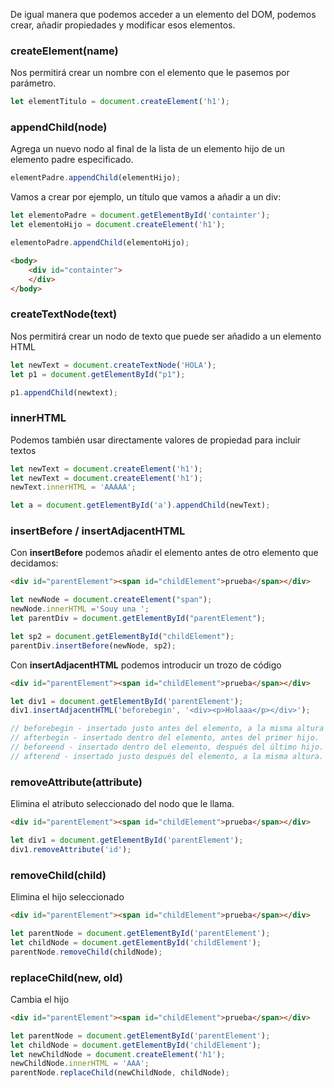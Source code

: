 De igual manera que podemos acceder a un elemento del DOM, podemos crear, añadir propiedades y modificar esos elementos.


### **createElement(name)**

Nos permitirá crear un nombre con el elemento que le pasemos por parámetro.


```jsx
let elementTitulo = document.createElement('h1');
```


### **appendChild(node)**

Agrega un nuevo nodo al final de la lista de un elemento hijo de un elemento padre especificado.


```jsx
elementPadre.appendChild(elementHijo);
```


Vamos a crear por ejemplo, un título que vamos a añadir a un div:


```jsx
let elementoPadre = document.getElementById('containter');
let elementoHijo = document.createElement('h1');

elementoPadre.appendChild(elementoHijo);
```


```html
<body>
	<div id="containter">
	</div>
</body>
```


### **createTextNode(text)**

Nos permitirá crear un nodo de texto que puede ser añadido a un elemento HTML


```jsx
let newText = document.createTextNode('HOLA');
let p1 = document.getElementById("p1");

p1.appendChild(newtext);
```
 

### innerHTML

Podemos también usar directamente valores de propiedad para incluir textos


```jsx
let newText = document.createElement('h1');
let newText = document.createElement('h1');
newText.innerHTML = 'AAAAA';

let a = document.getElementById('a').appendChild(newText);
```


### insertBefore / insertAdjacentHTML

Con **insertBefore** podemos añadir el elemento antes de otro elemento que decidamos:

 
```html
<div id="parentElement"><span id="childElement">prueba</span></div>
```

```jsx
let newNode = document.createElement("span");
newNode.innerHTML ='Souy una ';
let parentDiv = document.getElementById("parentElement");

let sp2 = document.getElementById("childElement");
parentDiv.insertBefore(newNode, sp2);
```


Con **insertAdjacentHTML** podemos introducir un trozo de código


```html
<div id="parentElement"><span id="childElement">prueba</span></div>
```

```jsx
let div1 = document.getElementById('parentElement');
div1.insertAdjacentHTML('beforebegin', '<div><p>Holaaa</p></div>');

// beforebegin - insertado justo antes del elemento, a la misma altura .
// afterbegin - insertado dentro del elemento, antes del primer hijo.
// beforeend - insertado dentro del elemento, después del último hijo.
// afterend - insertado justo después del elemento, a la misma altura.
```
  

### r**emoveAttribute(attribute)**

Elimina el atributo seleccionado del nodo que le llama.


```html
<div id="parentElement"><span id="childElement">prueba</span></div>
```

```jsx
let div1 = document.getElementById('parentElement');
div1.removeAttribute('id');
```
   

### **removeChild(child)**

Elimina el hijo seleccionado


```html
<div id="parentElement"><span id="childElement">prueba</span></div>
```

```jsx
let parentNode = document.getElementById('parentElement');
let childNode = document.getElementById('childElement');
parentNode.removeChild(childNode);
```
 

### **replaceChild(new, old)**

Cambia el hijo


```html
<div id="parentElement"><span id="childElement">prueba</span></div>
```


```jsx
let parentNode = document.getElementById('parentElement');
let childNode = document.getElementById('childElement');
let newChildNode = document.createElement('h1');
newChildNode.innerHTML = 'AAA';
parentNode.replaceChild(newChildNode, childNode);
```

   